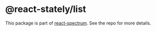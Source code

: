 # @react-stately/list

This package is part of [react-spectrum](https://github.com/adobe/react-spectrum). See the repo for more details.
